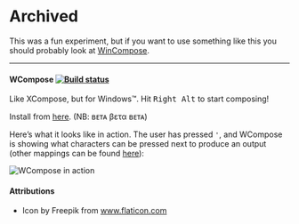 Archived
======

This was a fun experiment, but if you want to use something like this you should probably look at [WinCompose](https://github.com/samhocevar/wincompose).



----


#### WCompose [![Build status](https://ci.appveyor.com/api/projects/status/0epfncng3b4i4d8c?svg=true)](https://ci.appveyor.com/project/Porges/wcompose)

Like XCompose, but for Windows™. Hit <kbd>Right Alt</kbd> to start composing!

Install from [here](https://wcompose.blob.core.windows.net/beta/WCompose.application). (NB: ʙᴇᴛᴀ βετα ʙᴇᴛᴀ)

Here’s what it looks like in action. The user has pressed `'`, and WCompose is showing what characters can be pressed next to produce an output (other mappings can be found [here](https://raw.githubusercontent.com/Porges/WCompose/master/src/WCompose/DefaultMappings.json)):

![WCompose in action](https://wcompose.blob.core.windows.net/beta/wcompose.png)


#### Attributions

* Icon by Freepik from www.flaticon.com 
